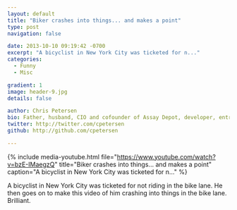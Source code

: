 ```yaml
---
layout: default
title: "Biker crashes into things... and makes a point"
type: post
navigation: false

date: 2013-10-10 09:19:42 -0700
excerpt: "A bicyclist in New York City was ticketed for n..."
categories:
  - Funny
  - Misc

gradient: 1
image: header-9.jpg
details: false

author: Chris Petersen
bio: Father, husband, CIO and cofounder of Assay Depot, developer, entrepreneur and technologist.
twitter: http://twitter.com/cpetersen
github: http://github.com/cpetersen

---
```


{% include media-youtube.html file="https://www.youtube.com/watch?v=bzE-IMaegzQ" title="Biker crashes into things... and makes a point" caption="A bicyclist in New York City was ticketed for n..." %}

A bicyclist in New York City was ticketed for not riding in the bike lane. He then goes on to make this video of him crashing into things in the bike lane. Brilliant. ﻿ 
